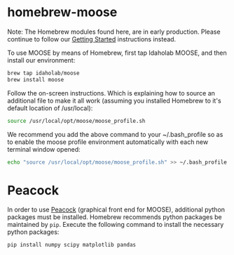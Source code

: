 # homebrew-moose

Note: The Homebrew modules found here, are in early production. Please continue to follow our [Getting Started](https://mooseframework.org/getting_started/index.html) instructions instead.

To use MOOSE by means of Homebrew, first tap Idaholab MOOSE, and then install our environment:

```bash
brew tap idaholab/moose
brew install moose
```

Follow the on-screen instructions. Which is explaining how to source an additional file to make it all work (assuming you installed Homebrew to it's default location of /usr/local):

``` bash
source /usr/local/opt/moose/moose_profile.sh
```

We recommend you add the above command to your ~/.bash_profile so as to enable the moose profile environment automatically with each new terminal window opened:

``` bash
echo "source /usr/local/opt/moose/moose_profile.sh" >> ~/.bash_profile
```

# Peacock

In order to use [Peacock](https://mooseframework.org/application_usage/peacock.html) (graphical front end for MOOSE), additional python packages must be installed. Homebrew recommends python packages be maintained by `pip`. Execute the following command to install the necessary python packages:

```bash
pip install numpy scipy matplotlib pandas
```

